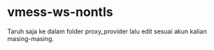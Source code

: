# vmess-ws-nontls
Taruh saja ke dalam folder proxy_provider lalu edit sesuai akun kalian masing-masing.
